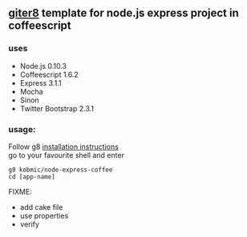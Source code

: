 ## [giter8](http://github.com/n8han/giter8) template for node.js express project in coffeescript

### uses
* Node.js 0.10.3
* Coffeescript 1.6.2
* Express 3.1.1
* Mocha
* Sinon
* Twitter Bootstrap 2.3.1

### usage:
Follow g8 [installation instructions](http://github.com/n8han/giter8#readme)  
go to your favourite shell and enter  

    g8 kobmic/node-express-coffee
    cd [app-name]

FIXME:
- add cake file 
- use properties
- verify

